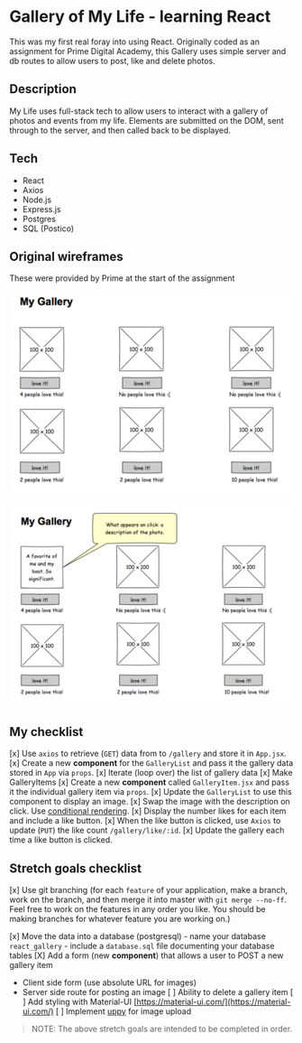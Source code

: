 # Gallery of My Life - learning React

This was my first real foray into using React. Originally coded as an assignment for Prime Digital Academy, this Gallery uses simple server and db routes to allow users to post, like and delete photos.

## Description

My Life uses full-stack tech to allow users to interact with a gallery of photos and events from my life. Elements are submitted on the DOM, sent through to the server, and then called back to be displayed.

## Tech

- React
- Axios
- Node.js
- Express.js
- Postgres
- SQL (Postico)


## Original wireframes
These were provided by Prime at the start of the assignment

![mockup one](wireframes/first-mockup.png)

![mockup two](wireframes/second-mockup.png)

## My checklist

[x] Use `axios` to retrieve (`GET`) data from to `/gallery` and store it in `App.jsx`.
[x] Create a new **component** for the `GalleryList` and pass it the gallery data stored in `App` via `props`.
    [x] Iterate (loop over) the list of gallery data
    [x] Make GalleryItems
[x] Create a new **component** called `GalleryItem.jsx` and pass it the individual gallery item via `props`. 
    [x] Update the `GalleryList` to use this component to display an image.
    [x] Swap the image with the description on click. Use [conditional rendering](https://reactjs.org/docs/conditional-rendering.html).
    [x] Display the number likes for each item and include a like button.
    [x] When the like button is clicked, use `Axios` to update (`PUT`) the like count `/gallery/like/:id`.
    [x] Update the gallery each time a like button is clicked.


## Stretch goals checklist

[x] Use git branching (for each `feature` of your application, make a branch, work on the branch, and then merge it into master with `git merge --no-ff`. Feel free to work on the features in any order you like. You should be making branches for whatever feature you are working on.)


[x] Move the data into a database (postgresql)
    - name your database `react_gallery`
    - include a `database.sql` file documenting your database tables
[X] Add a form (new **component**) that allows a user to POST a new gallery item
  - Client side form (use absolute URL for images)
  - Server side route for posting an image
[ ] Ability to delete a gallery item
[ ] Add styling with Material-UI [https://material-ui.com/](https://material-ui.com/)
[ ] Implement [uppy](https://uppy.io/) for image upload 

> NOTE: The above stretch goals are intended to be completed in order.
